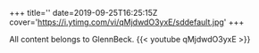 +++
title=''
date=2019-09-25T16:25:15Z
cover='https://i.ytimg.com/vi/qMjdwdO3yxE/sddefault.jpg'
+++

All content belongs to GlennBeck.
{{< youtube qMjdwdO3yxE >}}
